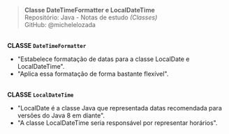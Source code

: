 > **Classe DateTimeFormatter e LocalDateTime**     
> Repositório: Java - Notas de estudo *(Classes)*    
> GitHub: @michelelozada
&nbsp;
     
&nbsp;  
**CLASSE `DateTimeFormatter`**       
 - "Estabelece formatação de datas para a classe LocalDate e LocalDateTime".     
 - "Aplica essa formatação de forma bastante flexível".      
&nbsp;
 
 **CLASSE `LocalDateTime`**       
 - "LocalDate é a classe Java que representada datas recomendada para versões do Java 8 em diante".    
 - "A classe LocalDateTime seria responsável por representar horários".    
 